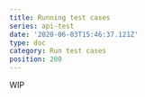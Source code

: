 ```yaml
---
title: Running test cases
series: api-test
date: '2020-06-03T15:46:37.121Z'
type: doc
category: Run test cases
position: 200
---
```

WIP
